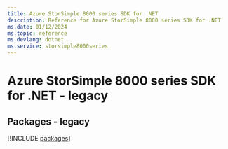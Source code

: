 ```yaml
---
title: Azure StorSimple 8000 series SDK for .NET
description: Reference for Azure StorSimple 8000 series SDK for .NET
ms.date: 01/12/2024
ms.topic: reference
ms.devlang: dotnet
ms.service: storsimple8000series
---
```

# Azure StorSimple 8000 series SDK for .NET - legacy
## Packages - legacy
[!INCLUDE [packages](storsimple-8000-series-index.md)]